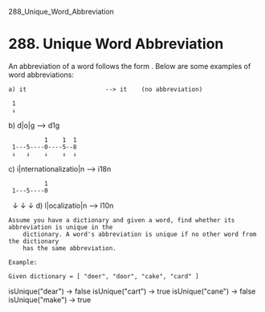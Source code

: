 288_Unique_Word_Abbreviation
# 288. Unique Word Abbreviation

An abbreviation of a word follows the form <first letter><number><last letter>.
        Below are some examples of word abbreviations:

    a) it                      --> it    (no abbreviation)

     1
     ↓
b) d|o|g                   --> d1g

              1    1  1
     1---5----0----5--8
     ↓   ↓    ↓    ↓  ↓
c) i|nternationalizatio|n  --> i18n

              1
     1---5----0
     ↓   ↓    ↓
d) l|ocalizatio|n          --> l10n

    Assume you have a dictionary and given a word, find whether its abbreviation is unique in the
        dictionary. A word's abbreviation is unique if no other word from the dictionary
        has the same abbreviation.

    Example:

    Given dictionary = [ "deer", "door", "cake", "card" ]

isUnique("dear") -> false
isUnique("cart") -> true
isUnique("cane") -> false
isUnique("make") -> true